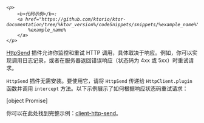[//]: # (title: 使用 HttpSend 拦截请求)

<primary-label ref="client-plugin"/>

<tldr>
<var name="example_name" value="client-http-send"/>

    <p>
        <b>代码示例</b>:
        <a href="https://github.com/ktorio/ktor-documentation/tree/%ktor_version%/codeSnippets/snippets/%example_name%">
            %example_name%
        </a>
    </p>
    
</tldr>

[HttpSend](https://api.ktor.io/ktor-client/ktor-client-core/io.ktor.client.plugins/-http-send/index.html) 插件允许你监控和重试 HTTP 调用，具体取决于响应。例如，你可以实现调用日志记录，或者在服务器返回错误响应（状态码为 4xx 或 5xx）时重试请求。

`HttpSend` 插件无需安装。要使用它，请将 `HttpSend` 传递给 `HttpClient.plugin` 函数并调用 `intercept` 方法。以下示例展示了如何根据响应状态码重试请求：

[object Promise]

你可以在此处找到完整示例：[client-http-send](https://github.com/ktorio/ktor-documentation/tree/%ktor_version%/codeSnippets/snippets/client-http-send)。